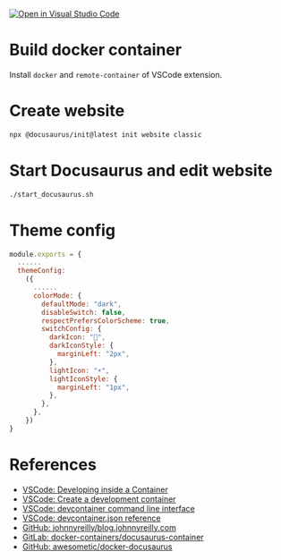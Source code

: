 [![Open in Visual Studio Code](https://open.vscode.dev/badges/open-in-vscode.svg)](https://open.vscode.dev/yezhengkai/yezhengkai.github.io)

# Build docker container
Install `docker` and `remote-container` of VSCode extension.

# Create website
```bash
npx @docusaurus/init@latest init website classic
```

# Start Docusaurus and edit website
```bash
./start_docusaurus.sh
```

# Theme config

```javascript
module.exports = {
  ......
  themeConfig:
    ({
      ......
      colorMode: {
        defaultMode: "dark",
        disableSwitch: false,
        respectPrefersColorScheme: true,
        switchConfig: {
          darkIcon: "🌙",
          darkIconStyle: {
            marginLeft: "2px",
          },
          lightIcon: "☀️",
          lightIconStyle: {
            marginLeft: "1px",
          },
        },
      },
    })
}
```

# References
- [VSCode: Developing inside a Container](https://code.visualstudio.com/docs/remote/containers)
- [VSCode: Create a development container](https://code.visualstudio.com/docs/remote/create-dev-container)
- [VSCode: devcontainer command line interface](https://code.visualstudio.com/docs/remote/devcontainer-cli)
- [VSCode: devcontainer.json reference](https://code.visualstudio.com/docs/remote/devcontainerjson-reference)
- [GitHub: johnnyreilly/blog.johnnyreilly.com](https://github.com/johnnyreilly/blog.johnnyreilly.com)
- [GitLab: docker-containers/docusaurus-container](https://gitlab.iotiot.in/repo-public/docker-containers/tree/master/cusaurus-container)
- [GitHub: awesometic/docker-docusaurus](https://github.com/awesometic/docker-docusaurus)